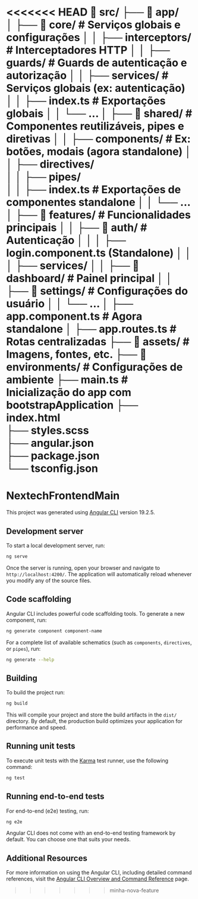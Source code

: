 <<<<<<< HEAD
📂 src/
 ├── 📂 app/                
 │   ├── 📂 core/          # Serviços globais e configurações
 │   │   ├── interceptors/ # Interceptadores HTTP
 │   │   ├── guards/       # Guards de autenticação e autorização
 │   │   ├── services/     # Serviços globais (ex: autenticação)
 │   │   ├── index.ts      # Exportações globais
 │   │   └── ...
 │   ├── 📂 shared/        # Componentes reutilizáveis, pipes e diretivas
 │   │   ├── components/   # Ex: botões, modais (agora standalone)
 │   │   ├── directives/   
 │   │   ├── pipes/       
 │   │   ├── index.ts      # Exportações de componentes standalone
 │   │   └── ...
 │   ├── 📂 features/      # Funcionalidades principais
 │   │   ├── 📂 auth/      # Autenticação
 │   │   │    ├── login.component.ts (Standalone)
 │   │   │    ├── services/
 │   │   ├── 📂 dashboard/  # Painel principal
 │   │   ├── 📂 settings/   # Configurações do usuário
 │   │   └── ...
 │   ├── app.component.ts  # Agora standalone
 │   ├── app.routes.ts     # Rotas centralizadas
 ├── 📂 assets/            # Imagens, fontes, etc.
 ├── 📂 environments/      # Configurações de ambiente
 ├── main.ts               # Inicialização do app com bootstrapApplication
 ├── index.html           
 ├── styles.scss          
 ├── angular.json         
 ├── package.json        
 └── tsconfig.json        
=======
# NextechFrontendMain

This project was generated using [Angular CLI](https://github.com/angular/angular-cli) version 19.2.5.

## Development server

To start a local development server, run:

```bash
ng serve
```

Once the server is running, open your browser and navigate to `http://localhost:4200/`. The application will automatically reload whenever you modify any of the source files.

## Code scaffolding

Angular CLI includes powerful code scaffolding tools. To generate a new component, run:

```bash
ng generate component component-name
```

For a complete list of available schematics (such as `components`, `directives`, or `pipes`), run:

```bash
ng generate --help
```

## Building

To build the project run:

```bash
ng build
```

This will compile your project and store the build artifacts in the `dist/` directory. By default, the production build optimizes your application for performance and speed.

## Running unit tests

To execute unit tests with the [Karma](https://karma-runner.github.io) test runner, use the following command:

```bash
ng test
```

## Running end-to-end tests

For end-to-end (e2e) testing, run:

```bash
ng e2e
```

Angular CLI does not come with an end-to-end testing framework by default. You can choose one that suits your needs.

## Additional Resources

For more information on using the Angular CLI, including detailed command references, visit the [Angular CLI Overview and Command Reference](https://angular.dev/tools/cli) page.
>>>>>>> minha-nova-feature
